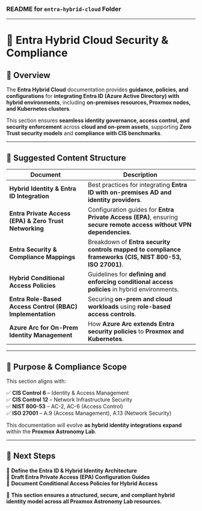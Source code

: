 ### **README for `entra-hybrid-cloud` Folder**  

---

# **🔗 Entra Hybrid Cloud Security & Compliance**  

## **📜 Overview**  

The **Entra Hybrid Cloud** documentation provides **guidance, policies, and configurations** for **integrating Entra ID (Azure Active Directory) with hybrid environments**, including **on-premises resources, Proxmox nodes, and Kubernetes clusters**.  

This section ensures **seamless identity governance, access control, and security enforcement** across **cloud and on-prem assets**, supporting **Zero Trust security models** and **compliance with CIS benchmarks**.  

---

## **📂 Suggested Content Structure**  

| **Document** | **Description** |
|-------------|----------------|
| **Hybrid Identity & Entra ID Integration** | Best practices for integrating **Entra ID with on-premises AD and identity providers**. |
| **Entra Private Access (EPA) & Zero Trust Networking** | Configuration guides for **Entra Private Access (EPA)**, ensuring **secure remote access without VPN dependencies**. |
| **Entra Security & Compliance Mappings** | Breakdown of **Entra security controls mapped to compliance frameworks (CIS, NIST 800-53, ISO 27001)**. |
| **Hybrid Conditional Access Policies** | Guidelines for **defining and enforcing conditional access policies** in hybrid environments. |
| **Entra Role-Based Access Control (RBAC) Implementation** | Securing **on-prem and cloud workloads** using **role-based access controls**. |
| **Azure Arc for On-Prem Identity Management** | How **Azure Arc extends Entra security policies** to **Proxmox and Kubernetes**. |

---

## **📖 Purpose & Compliance Scope**  

This section aligns with:  

✅ **CIS Control 6** – Identity & Access Management  
✅ **CIS Control 12** – Network Infrastructure Security  
✅ **NIST 800-53** – AC-2, AC-6 (Access Control)  
✅ **ISO 27001** – A.9 (Access Management), A.13 (Network Security)  

This documentation will evolve **as hybrid identity integrations expand** within the **Proxmox Astronomy Lab**.  

---

## **📌 Next Steps**  

📍 **Define the Entra ID & Hybrid Identity Architecture**  
📍 **Draft Entra Private Access (EPA) Configuration Guides**  
📍 **Document Conditional Access Policies for Hybrid Access**  

🚀 **This section ensures a structured, secure, and compliant hybrid identity model across all Proxmox Astronomy Lab resources.**